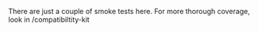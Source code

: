 There are just a couple of smoke tests here. For more thorough coverage, look in /compatibiltity-kit
